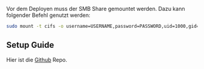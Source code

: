 Vor dem Deployen muss der SMB Share gemountet werden. Dazu kann folgender Befehl genutzt werden:
```sh
sudo mount -t cifs -o username=USERNAME,password=PASSWORD,uid=1000,gid=1000 //<server>/<share> /mnt/media
```

## Setup Guide
Hier ist die [Github](https://github.com/jlesage/docker-handbrake) Repo.